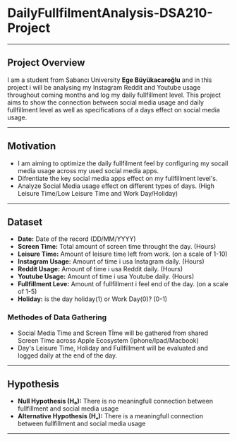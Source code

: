 # DailyFullfilmentAnalysis-DSA210-Project
-----------------------------------------

## **Project Overview**
I am a student from Sabancı University **Ege Büyükacaroğlu** and in this project i will be analysing my Instagram Reddit and Youtube usage throughout coming months and log my daily   fullfillment level. This project aims to show the connection between social media usage and daily fullfillment level as well as specifications of a days effect on social media usage.

---

## **Motivation**
   - I am aiming to optimize the daily fullfilment feel by configuring my socail media usage across my used social media apps.
   - Difrentiate the key social media apps effect on my fullfillment level's.
   - Analyze Social Media usage effect on different types of days. (High Leisure Time/Low Leisure Time and Work Day/Holiday)
---

## **Dataset**
- **Date:** Date of the record (DD/MM/YYYY)
- **Screen Time:** Total amount of screen time throught the day. (Hours)
- **Leisure Time:** Amount of leisure time left from work. (on a scale of 1-10)
- **Instagram Usage:** Amount of time i usa Instagram daily. (Hours)
- **Reddit Usage:** Amount of time i usa Reddit daily. (Hours)
- **Youtube Usage:** Amount of time i usa Youtube daily. (Hours)
- **Fullfillment Leve:** Amount of fullfillment i feel end of the day. (on a scale of 1-5)
- **Holiday:** is the day holiday(1) or Work Day(0)? (0-1)
### **Methodes of Data Gathering**
 - Social Media Time and Screen Tİme will be gathered from shared Screen Time across Apple Ecosystem (Iphone/Ipad/Macbook)
 - Day's Leisure Time, Holiday and Fullfillment will be evaluated and logged daily at the end of the day.
 ---
 
 ## **Hypothesis**
 - **Null Hypothesis (H₀):** There is no meaningfull connection between fullfillment and social media usage
 - **Alternative Hypothesis (Hₐ):** There is a meaningfull connection between fullfillment and social media usage
 ---
 

 
 

  
  
